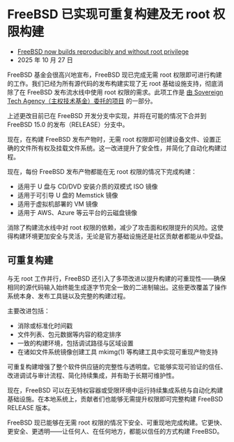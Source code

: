 # FreeBSD 已实现可重复构建及无 root 权限构建

- [FreeBSD now builds reproducibly and without root privilege](https://freebsdfoundation.org/blog/freebsd-now-builds-reproducibly-and-without-root-privilege/)
- 2025 年 10 月 27 日

FreeBSD 基金会很高兴地宣布，FreeBSD 现已完成无需 root 权限即可进行构建的工作。我们已经为所有源代码的发布构建实现了无 root 基础设施支持，彻底消除了在 FreeBSD 发布流水线中使用 root 权限的需求。此项工作是 [由 Sovereign Tech Agency（主权技术基金）委托的项目](https://freebsdfoundation.org/blog/sovereign-tech-fund-to-invest-e686400-in-freebsd-infrastructure-modernization/) 的一部分。

上述更改目前已在 FreeBSD 开发分支中实现，并将在可能的情况下合并到 FreeBSD 15.0 的发布（RELEASE）分支中。

现在，在构建 FreeBSD 发布产物时，无需 root 权限即可创建设备文件、设置正确的文件所有权及挂载文件系统。这一改进提升了安全性，并简化了自动化构建过程。

现在，每份 FreeBSD 发布产物都能在无 root 权限的情况下完成构建：

* 适用于 U 盘与 CD/DVD 安装介质的双模式 ISO 镜像
* 适用于可引导 U 盘的 Memstick 镜像
* 适用于虚拟机部署的 VM 镜像
* 适用于 AWS、Azure 等云平台的云磁盘镜像

消除了构建流水线中对 root 权限的依赖，减少了攻击面和权限提升的风险。这使得构建环境更加安全与灵活，无论是官方基础设施还是社区贡献者都能从中受益。

## 可重复构建

与无 root 工作并行，FreeBSD 还引入了多项改进以提升构建的可重现性——确保相同的源代码输入始终能生成逐字节完全一致的二进制输出。这些更改覆盖了操作系统本身、发布工具链以及完整的构建过程。

主要改进包括：

* 消除或标准化时间戳
* 文件列表、包元数据等内容的稳定排序
* 一致的构建环境，包括调试路径与区域设置
* 在诸如文件系统镜像创建工具 mkimg(1) 等构建工具中实现可重现产物支持

可重复构建增强了整个软件供应链的完整性与透明度。它能够实现可验证的信任、改进调试与审计流程、简化持续集成，并有助于长期可维护性。

现在，FreeBSD 可以在无特权容器或受限环境中运行持续集成系统与自动化构建基础设施。在本地系统上，贡献者们也能够无需提升权限即可完整构建 FreeBSD RELEASE 版本。

FreeBSD 现已能够在无需 root 权限的情况下安全、可重现地完成构建。它更快、更安全、更透明——让任何人、在任何地方，都能以信任的方式构建 FreeBSD。
